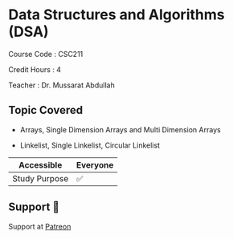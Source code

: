 # Data Structures and Algorithms (DSA)

Course Code : CSC211  

Credit Hours : 4

Teacher : Dr. Mussarat Abdullah

## Topic Covered

- Arrays, Single Dimension Arrays and Multi Dimension Arrays

- Linkelist, Single Linkelist, Circular Linkelist

| Accessible | Everyone          |
| ------- | ------------------ |
| Study Purpose   | :white_check_mark: |

## Support 💓

Support at <a href="https://www.patreon.com/ossamamehmood" target="_blank">Patreon</a>
